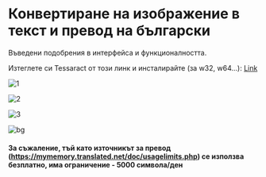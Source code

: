 # Конвертиране на изображение в текст и превод на български

Въведени подобрения в интерфейса и функционалността.

Изтеглете си Tessaract от този линк и инсталирайте (за w32, w64...):
[Link](https://github.com/UB-Mannheim/tesseract/wiki)


![1](https://user-images.githubusercontent.com/104040753/182483343-ce516776-9542-46d1-9657-20f8fe8a1b87.png)

![2](https://user-images.githubusercontent.com/104040753/182483404-dcab57a3-a868-40e9-b222-b41c2fad9a42.png)

![3](https://user-images.githubusercontent.com/104040753/182483461-9d99da1f-3515-4fa1-a35d-74f2f2cf7b84.png)

![bg](https://user-images.githubusercontent.com/104040753/182574571-edc7e9ae-9a09-45e7-a857-a169766dcbe8.png)

#### За съжаление, тъй като източникът за превод (https://mymemory.translated.net/doc/usagelimits.php) се използва безплатно, има ограничение - 5000 символа/ден
